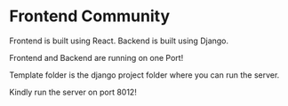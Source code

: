 # Frontend Community

Frontend is built using React.
Backend is built using Django.

Frontend and Backend are running on one Port!

Template folder is the django project folder where you can run the server.

Kindly run the server on port 8012!
